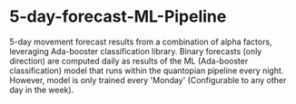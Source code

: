 # 5-day-forecast-ML-Pipeline
5-day movement forecast results from a combination of alpha factors, leveraging Ada-booster classification library.
Binary forecasts (only direction) are computed daily as results of the ML (Ada-booster classification) model that runs within the quantopian pipeline every night. However, model is only trained every 'Monday' (Configurable to any other day in the week).
